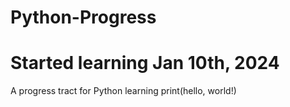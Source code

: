 # Python-Progress
# Started learning Jan 10th, 2024
A progress tract for Python learning
print(hello, world!)
